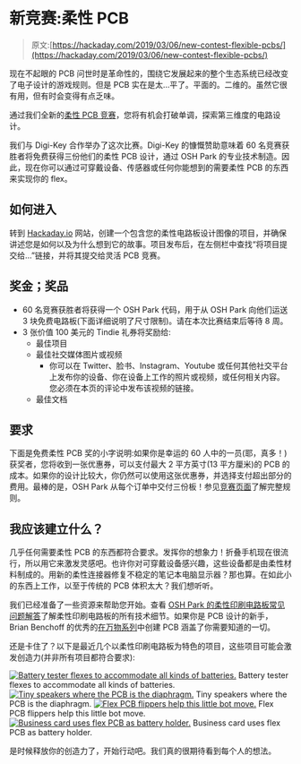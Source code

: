 # 新竞赛:柔性 PCB

> 原文:[https://hackaday.com/2019/03/06/new-contest-flexible-pcbs/](https://hackaday.com/2019/03/06/new-contest-flexible-pcbs/)

现在不起眼的 PCB 问世时是革命性的，围绕它发展起来的整个生态系统已经改变了电子设计的游戏规则。但是 PCB 实在是太…平了。平面的。二维的。虽然它很有用，但有时会变得有点乏味。

通过我们全新的[柔性 PCB 竞赛](https://hackaday.io/contest/163267-flexible-pcb-contest)，您将有机会打破单调，探索第三维度的电路设计。

我们与 Digi-Key 合作举办了这次比赛。Digi-Key 的慷慨赞助意味着 60 名竞赛获胜者将免费获得三份他们的柔性 PCB 设计，通过 OSH Park 的专业技术制造。因此，现在你可以通过可穿戴设备、传感器或任何你能想到的需要柔性 PCB 的东西来实现你的 flex。

## 如何进入

转到 [Hackaday.io](https://hackaday.io) 网站，创建一个包含您的柔性电路板设计图像的项目，并确保讲述您是如何以及为什么想到它的故事。项目发布后，在左侧栏中查找“将项目提交给…”链接，并将其提交给灵活 PCB 竞赛。

## 奖金；奖品

*   60 名竞赛获胜者将获得一个 OSH Park 代码，用于从 OSH Park 向他们运送 3 块免费电路板(下面详细说明了尺寸限制)。请在本次比赛结束后等待 8 周。
*   3 张价值 100 美元的 Tindie 礼券将奖励给:
    *   最佳项目
    *   最佳社交媒体图片或视频
        *   你可以在 Twitter、脸书、Instagram、Youtube 或任何其他社交平台上发布你的设备、你在设备上工作的照片或视频，或任何相关内容。您必须在本页的评论中发布该视频的链接。
    *   最佳文档

## 要求

下面是免费柔性 PCB 奖的小字说明:如果你是幸运的 60 人中的一员(耶，真多！)获奖者，您将收到一张优惠券，可以支付最大 2 平方英寸(13 平方厘米)的 PCB 的成本。如果你的设计比较大，你仍然可以使用这张优惠券，并选择支付超出部分的费用。最棒的是，OSH Park 从每个订单中交付三份板！参见[竞赛页面](https://hackaday.io/contest/163267-flexible-pcb-contest)了解完整规则。

## 我应该建立什么？

几乎任何需要柔性 PCB 的东西都符合要求。发挥你的想象力！折叠手机现在很流行，所以用它来激发灵感吧。也许你对可穿戴设备感兴趣，这些设备都是由柔性材料制成的。用新的柔性连接器修复不稳定的笔记本电脑显示器？那也算。在如此小的东西上工作，以至于传统的 PCB 体积太大？我们想听听。

我们已经准备了一些资源来帮助您开始。查看 [OSH Park 的柔性印刷电路板常见问题解答](http://docs.oshpark.com/services/flex/)了解柔性印刷电路板的所有技术细节。如果你是 PCB 设计的新手，Brian Benchoff 的优秀的[在万物系列](https://hackaday.com/2016/09/21/creating-a-pcb-in-everything-introduction/)中创建 PCB 涵盖了你需要知道的一切。

还是卡住了？以下是最近几个以柔性印刷电路板为特色的项目，这些项目可能会激发创造力(并非所有项目都符合要求):

 [![Battery tester flexes to accommodate all kinds of batteries.](../Images/c390b2c2c770f26c120ddd36cfff99e5.png "03")](https://i0.wp.com/hackaday.com/wp-content/uploads/2018/10/03-e1541032248630.jpg?ssl=1) Battery tester flexes to accommodate all kinds of batteries. [![Tiny speakers where the PCB is the diaphragm.](../Images/48367058c6adb1a5bf6aa79488568d22.png "Making a Speaker from Printed Circuit Boards - PCB Speaker 1-59 screenshot")](https://i0.wp.com/hackaday.com/wp-content/uploads/2018/09/making-a-speaker-from-printed-circuit-boards-pcb-speaker-1-59-screenshot-e1537480728468.png?ssl=1) Tiny speakers where the PCB is the diaphragm. [![Flex PCB flippers help this little bot move.](../Images/11ccce1bd151f618fb7dea1003d567b1.png "4075531550988718635")](https://i0.wp.com/hackaday.com/wp-content/uploads/2019/02/4075531550988718635-e1551066285293.jpg?ssl=1) Flex PCB flippers help this little bot move. [![Business card uses flex PCB as battery holder.](../Images/c23cbc7b713f3c745524f7fdbab95fde.png "frame_0_delay-0.5s")](https://i0.wp.com/hackaday.com/wp-content/uploads/2019/03/frame_0_delay-0.5s-1.gif?ssl=1) Business card uses flex PCB as battery holder.

是时候释放你的创造力了，开始行动吧。我们真的很期待看到每个人的想法。